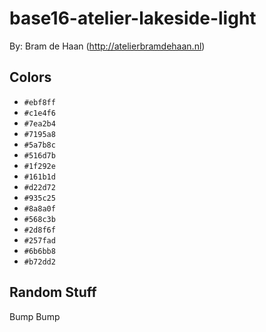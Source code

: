 # base16-atelier-lakeside-light

By: Bram de Haan (http://atelierbramdehaan.nl)

## Colors

* `#ebf8ff`
* `#c1e4f6`
* `#7ea2b4`
* `#7195a8`
* `#5a7b8c`
* `#516d7b`
* `#1f292e`
* `#161b1d`
* `#d22d72`
* `#935c25`
* `#8a8a0f`
* `#568c3b`
* `#2d8f6f`
* `#257fad`
* `#6b6bb8`
* `#b72dd2`

## Random Stuff

Bump
Bump
